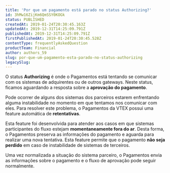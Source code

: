 ```yaml
---
title: 'Por que um pagamento está parado no status Authorizing?'
id: 3hMw16ZijKm6QmSSY0KOGk
status: PUBLISHED
createdAt: 2019-01-24T20:30:45.163Z
updatedAt: 2019-12-31T14:25:09.791Z
publishedAt: 2019-12-31T14:25:09.791Z
firstPublishedAt: 2019-01-24T20:30:45.528Z
contentType: frequentlyAskedQuestion
productTeam: Financial
author: authors_59
slug: por-que-um-pagamento-esta-parado-no-status-authorizing
legacySlug: 
---
```


O status __Authorizing__ é onde o Pagamentos está tentando se comunicar com os sistemas de adquirentes ou de outros gateways. Neste status, ficamos aguardando a resposta sobre a __aprovação do pagamento__.

Pode ocorrer de alguns dos sistemas dos parceiros estarem enfrentando alguma instabilidade no momento em que tentamos nos comunicar com eles. Para resolver este problema, o Pagamentos da VTEX possui uma feature automática de __retentativas__. 

Esta feature foi desenvolvida para atender aos casos em que sistemas participantes do fluxo estejam __momentaneamente fora do ar__. Desta forma, o Pagamentos preserva as informações do pagamento e aguarda para realizar uma nova tentativa. Esta feature permite que o pagamento __não seja perdido__ em caso de instabilidade de sistemas de terceiros.

Uma vez normalizada a situação do sistema parceiro, o Pagamentos envia as informações sobre o pagamento e o fluxo de aprovação pode seguir normalmente.

